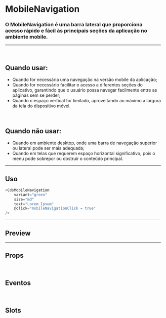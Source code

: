 # MobileNavigation

### O MobileNavigation é uma barra lateral que proporciona acesso rápido e fácil às principais seções da aplicação no ambiente mobile.
---
<br />

## Quando usar:
- Quando for necessária uma navegação na versão mobile da aplicação;
- Quando for necessário facilitar o acesso a diferentes seções do aplicativo, garantindo que o usuário possa navegar facilmente entre as páginas sem se perder;
- Quando o espaço vertical for limitado, aproveitando ao máximo a largura da tela do dispositivo móvel.

<br />

## Quando não usar:
- Quando em ambiente desktop, onde uma barra de navegação superior ou lateral pode ser mais adequada;
- Quando em telas que requerem espaço horizontal significativo, pois o menu pode sobrepor ou obstruir o conteúdo principal.


---

## Uso

```js
<CdsMobileNavigation
	variant="green"
	size="md"
	text="Lorem Ipsum"
	@click="mobileNavigationClick = true"
/>
```

---

## Preview

<PreviewContainer
	:component="CdsMobileNavigation"
	:events="cdsMobileNavigationEvents"
	light="true"
	:items
	:user
	:activeItem="items[1]"
	:sticky="false"
/>

---

## Props

<APITable
	name="MobileNavigation"
	section="props"
/>
<br />

## Eventos

<APITable
	name="MobileNavigation"
	section="events"
/>
<br />

## Slots

<APITable
	name="MobileNavigation"
	section="slots"
/>

<script setup>
import { ref } from 'vue';
import CdsMobileNavigation from '@/components/MobileNavigation.vue';

const cdsMobileNavigationEvents = [
	'logout',
	'item-click',
	'profile-click',
];

const items = ref([
	{
		label: 'Início',
		icon: 'home-outline',
		type: 'route',
		route: {
			path: '/home',
			name: 'home'
		},
	},
	{
		label: 'Vigilância sanitária',
		icon: 'shield-outline',
		type: 'route',
		route: {
			path: '/visa',
			name: 'visa'
		},
	},
	{
		label: 'Central de marcação',
		icon: 'calendar-outline',
		type: 'route',
		route: {
			path: '/regulation',
			name: 'regulation'
		},
	},
	{
		label: 'Cuidados médicos',
		icon: 'heart-rate-outline',
		type: 'route',
		route: {
			path: '/medical-care',
			name: 'medical-care',
		},
	},
]);

const user = ref({
	name: 'Joana Mendes',
	role: 'Administradora',
});
</script>
